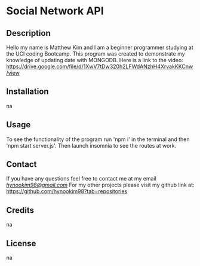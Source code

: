 # Social Network API

## Description 
Hello my name is Matthew Kim and I am a beginner programmer studying at the UCI coding Bootcamp. This program was created to demonstrate my knowledge of updating date with MONGODB. 
Here is a link to the video: 
https://drive.google.com/file/d/1XwV7tDw320h2LFWdANzhH4XrvakKKCnw/view 

## Installation 
na

## Usage 
To see the functionality of the program run 'npm i' in the terminal and then 'npm start server.js'. Then launch insomnia to see the routes at work. 

## Contact 
If you have any questions feel free to contact me at my email 
*hynookim98@gmail.com*
For my other projects please visit my github link at: 
https://github.com/hynookim98?tab=repositories 

## Credits 
na

## License
na